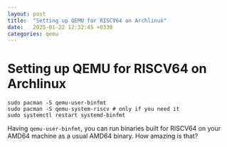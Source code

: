 ```yaml
---
layout: post
title:  "Setting up QEMU for RISCV64 on Archlinux"
date:   2025-01-22 12:32:45 +0330
categories: qemu
---
```

# Setting up QEMU for RISCV64 on Archlinux
```
sudo pacman -S qemu-user-binfmt
sudo pacman -S qemu-system-riscv # only if you need it
sudo systemctl restart systemd-binfmt
```

Having `qemu-user-binfmt`, you can run binaries built for RISCV64 on your AMD64 machine as a usual AMD64 binary. How amazing is that?
